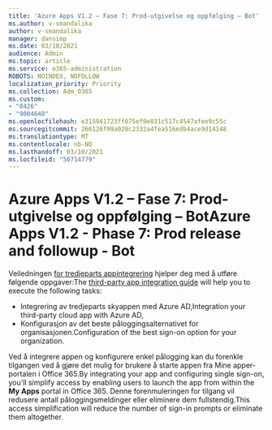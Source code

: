 ```yaml
---
title: 'Azure Apps V1.2 – Fase 7: Prod-utgivelse og oppfølging – Bot'
ms.author: v-smandalika
author: v-smandalika
manager: dansimp
ms.date: 03/10/2021
audience: Admin
ms.topic: article
ms.service: o365-administration
ROBOTS: NOINDEX, NOFOLLOW
localization_priority: Priority
ms.collection: Adm_O365
ms.custom:
- "8426"
- "9004648"
ms.openlocfilehash: e315941723ff075ef0e831c517c4547afee9c55c
ms.sourcegitcommit: 266126f99a020c2332a4fea516edb4ace9d14148
ms.translationtype: MT
ms.contentlocale: nb-NO
ms.lasthandoff: 03/10/2021
ms.locfileid: "50714779"
---
```

# <a name="azure-apps-v12---phase-7-prod-release-and-followup---bot"></a><span data-ttu-id="5c255-102">Azure Apps V1.2 – Fase 7: Prod-utgivelse og oppfølging – Bot</span><span class="sxs-lookup"><span data-stu-id="5c255-102">Azure Apps V1.2 - Phase 7: Prod release and followup - Bot</span></span>

<span data-ttu-id="5c255-103">Veiledningen [for tredjeparts appintegrering](https://admin.microsoft.com/AdminPortal/Home) hjelper deg med å utføre følgende oppgaver:</span><span class="sxs-lookup"><span data-stu-id="5c255-103">The [third-party app integration guide](https://admin.microsoft.com/AdminPortal/Home) will help you to execute the following tasks:</span></span> 
- <span data-ttu-id="5c255-104">Integrering av tredjeparts skyappen med Azure AD,</span><span class="sxs-lookup"><span data-stu-id="5c255-104">Integration your third-party cloud app with Azure AD,</span></span> 
- <span data-ttu-id="5c255-105">Konfigurasjon av det beste påloggingsalternativet for organisasjonen.</span><span class="sxs-lookup"><span data-stu-id="5c255-105">Configuration of the best sign-on option for your organization.</span></span>

<span data-ttu-id="5c255-106">Ved å integrere appen og konfigurere enkel pålogging kan du forenkle tilgangen ved å  gjøre det mulig for brukere å starte appen fra Mine apper-portalen i Office 365.</span><span class="sxs-lookup"><span data-stu-id="5c255-106">By integrating your app and configuring single sign-on, you'll simplify access by enabling users to launch the app from within the **My Apps** portal in Office 365.</span></span> <span data-ttu-id="5c255-107">Denne forenmuleringen for tilgang vil redusere antall påloggingsmeldinger eller eliminere dem fullstendig.</span><span class="sxs-lookup"><span data-stu-id="5c255-107">This access simplification will reduce the number of sign-in prompts or eliminate them altogether.</span></span>
